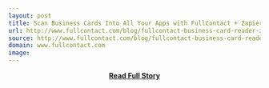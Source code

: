 ```yaml
---
layout: post
title: Scan Business Cards Into All Your Apps with FullContact + Zapier
url: http://www.fullcontact.com/blog/fullcontact-business-card-reader-zapier/
source: http://www.fullcontact.com/blog/fullcontact-business-card-reader-zapier/
domain: www.fullcontact.com
image: 
---
```


<p></p>
<center><p><a href="http://www.fullcontact.com/blog/fullcontact-business-card-reader-zapier/" style='padding:25px; font-sze:18px; font-weight: bold;'>Read Full Story</a></p></center>
